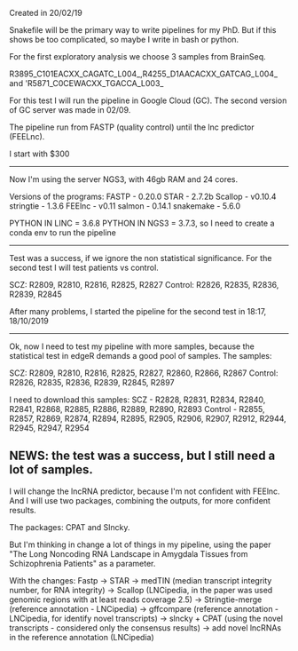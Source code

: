 Created in 20/02/19

Snakefile will be the primary way to write pipelines for my PhD. But if this shows be too complicated, so maybe I write in bash or python.

For the first exploratory analysis we choose 3 samples from BrainSeq.

R3895_C101EACXX_CAGATC_L004_,R4255_D1AACACXX_GATCAG_L004_ and 'R5871_C0CEWACXX_TGACCA_L003_

For this test I will run the pipeline in Google Cloud (GC). The second version of GC server
was made in 02/09.

The pipeline run from FASTP (quality control) until the lnc predictor (FEELnc).

I start with $300

-----------------------------------------------------------------
Now I'm using the server NGS3, with 46gb RAM and 24 cores.

Versions of the programs:
FASTP - 0.20.0
STAR - 2.7.2b
Scallop - v0.10.4
stringtie - 1.3.6
FEElnc - v0.11
salmon - 0.14.1
snakemake - 5.6.0

PYTHON IN LINC = 3.6.8
PYTHON IN NGS3 = 3.7.3, so I need to create a conda env to run the pipeline

----------------------------------------------------------------

Test was a success, if we ignore the non statistical significance.
For the second test I will test patients vs control.

SCZ: R2809, R2810, R2816, R2825, R2827
Control: R2826, R2835, R2836, R2839, R2845

After many problems, I started the pipeline for the second test in 18:17,
18/10/2019

---------------------------------------------------------------
Ok, now I need to test my pipeline with more samples, because the statistical
test in edgeR demands a good pool of samples.
The samples:

SCZ: R2809, R2810, R2816, R2825, R2827, R2860, R2866, R2867
Control: R2826, R2835, R2836, R2839, R2845, R2897

I need to download this samples:
SCZ - R2828, R2831, R2834, R2840, R2841, R2868, R2885, R2886, R2889, R2890, R2893
Control - R2855, R2857, R2869, R2874, R2894, R2895, R2905, R2906, R2907, R2912,
          R2944, R2945, R2947, R2954

NEWS: the test was a success, but I still need a lot of samples.
------------------------------------------------------------------
I will change the lncRNA predictor, because I'm not confident with FEElnc.
And I will use two packages, combining the outputs, for more confident results.

The packages: CPAT and Slncky.

But I'm thinking in change a lot of things in my pipeline, using the paper
"The Long Noncoding RNA Landscape in Amygdala Tissues from Schizophrenia Patients"
as a parameter.

With the changes:
Fastp -> STAR -> medTIN (median transcript integrity number, for RNA integrity) ->
Scallop (LNCipedia, in the paper was used genomic regions with at least
reads coverage 2.5) -> Stringtie-merge (reference annotation - LNCipedia) ->
gffcompare (reference annotation - LNCipedia, for identify novel transcripts) ->
slncky + CPAT (using the novel transcripts - considered only the consensus results) ->
add novel lncRNAs in the reference annotation (LNCipedia)
